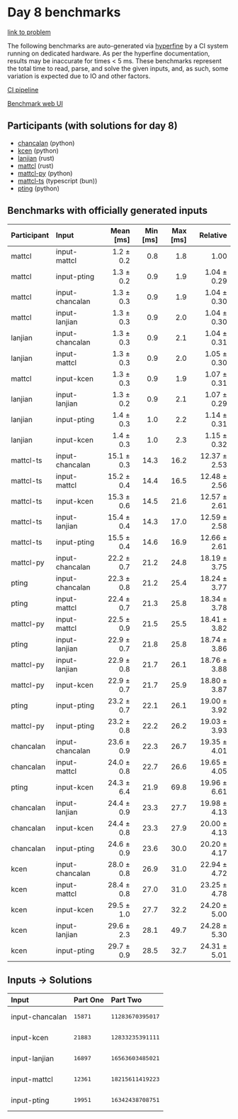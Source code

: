 # Day 8 benchmarks

[link to problem](https://adventofcode.com/2023/day/8)

The following benchmarks are auto-generated via
[hyperfine](https://github.com/sharkdp/hyperfine) by a CI system running on
dedicated hardware. As per the hyperfine documentation, results may be
inaccurate for times < 5 ms. These benchmarks represent the total time to read,
parse, and solve the given inputs, and, as such, some variation is expected due
to IO and other factors.

[CI pipeline](http://ci.papercode.net:8080/teams/main/pipelines/aoc2023)

[Benchmark web UI](https://aoc.ancalagon.black)


## Participants (with solutions for day 8)

- [chancalan](https://github.com/chancalan/aoc2023) (python)
- [kcen](https://github.com/kcen/aoc2023) (python)
- [lanjian](https://github.com/lanjian/aoc-2023) (rust)
- [mattcl](https://github.com/mattcl/aoc2023) (rust)
- [mattcl-py](https://github.com/mattcl/aoc2023-py) (python)
- [mattcl-ts](https://github.com/mattcl/aoc2023-js) (typescript (bun))
- [pting](https://github.com/pting/aoc2023) (python)


## Benchmarks with officially generated inputs

| Participant | Input | Mean [ms] | Min [ms] | Max [ms] | Relative |
|:---|:---|---:|---:|---:|---:|
| mattcl | input-mattcl | 1.2 ± 0.2 | 0.8 | 1.8 | 1.00 |
| mattcl | input-pting | 1.3 ± 0.2 | 0.9 | 1.9 | 1.04 ± 0.29 |
| mattcl | input-chancalan | 1.3 ± 0.3 | 0.9 | 1.9 | 1.04 ± 0.30 |
| mattcl | input-lanjian | 1.3 ± 0.3 | 0.9 | 2.0 | 1.04 ± 0.30 |
| lanjian | input-chancalan | 1.3 ± 0.3 | 0.9 | 2.1 | 1.04 ± 0.31 |
| lanjian | input-mattcl | 1.3 ± 0.3 | 0.9 | 2.0 | 1.05 ± 0.30 |
| mattcl | input-kcen | 1.3 ± 0.3 | 0.9 | 1.9 | 1.07 ± 0.31 |
| lanjian | input-lanjian | 1.3 ± 0.2 | 0.9 | 2.1 | 1.07 ± 0.29 |
| lanjian | input-pting | 1.4 ± 0.3 | 1.0 | 2.2 | 1.14 ± 0.31 |
| lanjian | input-kcen | 1.4 ± 0.3 | 1.0 | 2.3 | 1.15 ± 0.32 |
| mattcl-ts | input-chancalan | 15.1 ± 0.3 | 14.3 | 16.2 | 12.37 ± 2.53 |
| mattcl-ts | input-mattcl | 15.2 ± 0.4 | 14.4 | 16.5 | 12.48 ± 2.56 |
| mattcl-ts | input-kcen | 15.3 ± 0.6 | 14.5 | 21.6 | 12.57 ± 2.61 |
| mattcl-ts | input-lanjian | 15.4 ± 0.4 | 14.3 | 17.0 | 12.59 ± 2.58 |
| mattcl-ts | input-pting | 15.5 ± 0.4 | 14.6 | 16.9 | 12.66 ± 2.61 |
| mattcl-py | input-chancalan | 22.2 ± 0.7 | 21.2 | 24.8 | 18.19 ± 3.75 |
| pting | input-chancalan | 22.3 ± 0.8 | 21.2 | 25.4 | 18.24 ± 3.77 |
| pting | input-mattcl | 22.4 ± 0.7 | 21.3 | 25.8 | 18.34 ± 3.78 |
| mattcl-py | input-mattcl | 22.5 ± 0.9 | 21.5 | 25.5 | 18.41 ± 3.82 |
| pting | input-lanjian | 22.9 ± 0.7 | 21.8 | 25.8 | 18.74 ± 3.86 |
| mattcl-py | input-lanjian | 22.9 ± 0.8 | 21.7 | 26.1 | 18.76 ± 3.88 |
| mattcl-py | input-kcen | 22.9 ± 0.7 | 21.7 | 25.9 | 18.80 ± 3.87 |
| pting | input-pting | 23.2 ± 0.7 | 22.1 | 26.1 | 19.00 ± 3.92 |
| mattcl-py | input-pting | 23.2 ± 0.8 | 22.2 | 26.2 | 19.03 ± 3.93 |
| chancalan | input-chancalan | 23.6 ± 0.9 | 22.3 | 26.7 | 19.35 ± 4.01 |
| chancalan | input-mattcl | 24.0 ± 0.8 | 22.7 | 26.6 | 19.65 ± 4.05 |
| pting | input-kcen | 24.3 ± 6.4 | 21.9 | 69.8 | 19.96 ± 6.61 |
| chancalan | input-lanjian | 24.4 ± 0.9 | 23.3 | 27.7 | 19.98 ± 4.13 |
| chancalan | input-kcen | 24.4 ± 0.8 | 23.3 | 27.9 | 20.00 ± 4.13 |
| chancalan | input-pting | 24.6 ± 0.9 | 23.6 | 30.0 | 20.20 ± 4.17 |
| kcen | input-chancalan | 28.0 ± 0.8 | 26.9 | 31.0 | 22.94 ± 4.72 |
| kcen | input-mattcl | 28.4 ± 0.8 | 27.0 | 31.0 | 23.25 ± 4.78 |
| kcen | input-kcen | 29.5 ± 1.0 | 27.7 | 32.2 | 24.20 ± 5.00 |
| kcen | input-lanjian | 29.6 ± 2.3 | 28.1 | 49.7 | 24.28 ± 5.30 |
| kcen | input-pting | 29.7 ± 0.9 | 28.5 | 32.7 | 24.31 ± 5.01 |


## Inputs -> Solutions

| Input | Part One | Part Two |
|:---|:---|:---|
|input-chancalan|<pre>15871</pre>|<pre>11283670395017</pre>|
|input-kcen|<pre>21883</pre>|<pre>12833235391111</pre>|
|input-lanjian|<pre>16897</pre>|<pre>16563603485021</pre>|
|input-mattcl|<pre>12361</pre>|<pre>18215611419223</pre>|
|input-pting|<pre>19951</pre>|<pre>16342438708751</pre>|